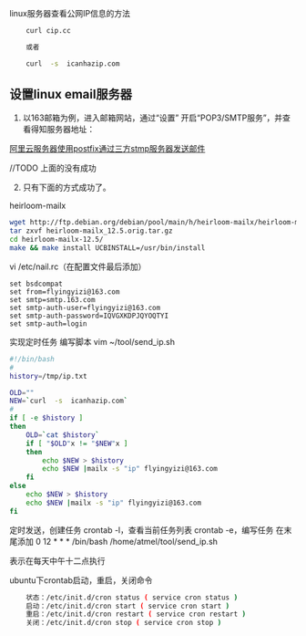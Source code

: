 
linux服务器查看公网IP信息的方法

```sh
    curl cip.cc

    或者

    curl  -s  icanhazip.com
```

## 设置linux email服务器

1. 以163邮箱为例，进入邮箱网站，通过“设置” 开启“POP3/SMTP服务”，并查看得知服务器地址：

[阿里云服务器使用postfix通过三方stmp服务器发送邮件](https://blog.sbot.io/articles/61/%E9%98%BF%E9%87%8C%E4%BA%91%E6%9C%8D%E5%8A%A1%E5%99%A8%E4%BD%BF%E7%94%A8postfix%E9%80%9A%E8%BF%87%E4%B8%89%E6%96%B9SMTP%E6%9C%8D%E5%8A%A1%E5%99%A8%E5%8F%91%E9%80%81%E9%82%AE%E4%BB%B6)

//TODO 上面的没有成功

2. 只有下面的方式成功了。

heirloom-mailx
```sh
wget http://ftp.debian.org/debian/pool/main/h/heirloom-mailx/heirloom-mailx_12.5.orig.tar.gz
tar zxvf heirloom-mailx_12.5.orig.tar.gz
cd heirloom-mailx-12.5/
make && make install UCBINSTALL=/usr/bin/install
```

vi /etc/nail.rc（在配置文件最后添加）

```text
set bsdcompat
set from=flyingyizi@163.com
set smtp=smtp.163.com
set smtp-auth-user=flyingyizi@163.com
set smtp-auth-password=IQVGXKDPJQYOQTYI
set smtp-auth=login
```

实现定时任务
编写脚本
vim ~/tool/send_ip.sh
```sh
#!/bin/bash 
#
history=/tmp/ip.txt

OLD=""
NEW=`curl  -s  icanhazip.com`
#
if [ -e $history ]
then
    OLD=`cat $history`
    if [ "$OLD"x != "$NEW"x ]
    then
        echo $NEW > $history
        echo $NEW |mailx -s "ip" flyingyizi@163.com
    fi
else
    echo $NEW > $history
    echo $NEW |mailx -s "ip" flyingyizi@163.com
fi
```

定时发送，创建任务
crontab -l，查看当前任务列表
crontab -e，编写任务
在末尾添加
0 12 * * * /bin/bash /home/atmel/tool/send_ip.sh

表示在每天中午十二点执行

ubuntu下crontab启动，重启，关闭命令

```sh
    状态：/etc/init.d/cron status ( service cron status )
    启动：/etc/init.d/cron start ( service cron start )
    重启：/etc/init.d/cron restart ( service cron restart )
    关闭：/etc/init.d/cron stop ( service cron stop )
```